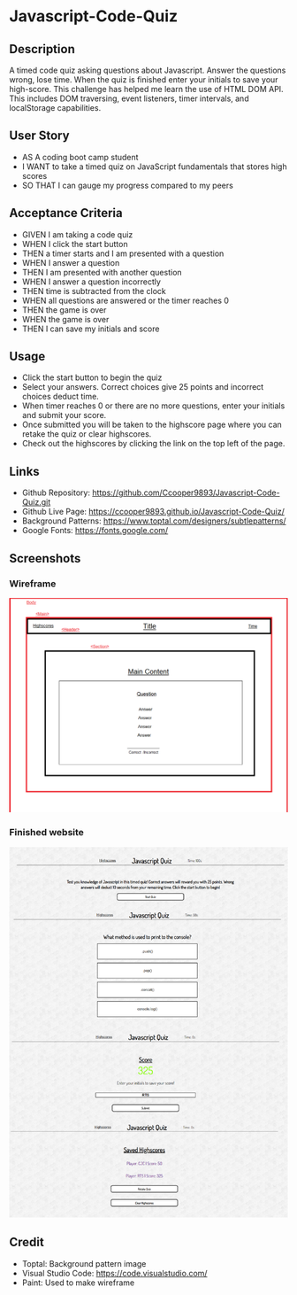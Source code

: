 # Javascript-Code-Quiz

## Description
A timed code quiz asking questions about Javascript. Answer the questions wrong, lose time. When the quiz is finished enter your initials to save your high-score. This challenge has helped me learn the use of HTML DOM API. This includes DOM traversing, event listeners, timer intervals, and localStorage capabilities.

## User Story
- AS A coding boot camp student
- I WANT to take a timed quiz on JavaScript fundamentals that stores high scores
- SO THAT I can gauge my progress compared to my peers

## Acceptance Criteria
- GIVEN I am taking a code quiz
- WHEN I click the start button
- THEN a timer starts and I am presented with a question
- WHEN I answer a question
- THEN I am presented with another question
- WHEN I answer a question incorrectly
- THEN time is subtracted from the clock
- WHEN all questions are answered or the timer reaches 0
- THEN the game is over
- WHEN the game is over
- THEN I can save my initials and score

## Usage
- Click the start button to begin the quiz
- Select your answers. Correct choices give 25 points and incorrect choices deduct time.
- When timer reaches 0 or there are no more questions, enter your initials and submit your score.
- Once submitted you will be taken to the highscore page where you can retake the quiz or clear highscores.
- Check out the highscores by clicking the link on the top left of the page.

## Links
- Github Repository: https://github.com/Ccooper9893/Javascript-Code-Quiz.git
- Github Live Page: https://ccooper9893.github.io/Javascript-Code-Quiz/
- Background Patterns: https://www.toptal.com/designers/subtlepatterns/
- Google Fonts: https://fonts.google.com/ 

## Screenshots

### Wireframe
<img src='Develop/assets/Popquiz Wireframe.png'>

### Finished website
<img src='Develop/assets/QuizScreenshot.png'>

## Credit
- Toptal: Background pattern image
- Visual Studio Code: https://code.visualstudio.com/
- Paint: Used to make wireframe

